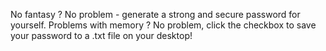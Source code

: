 No fantasy ? No problem - generate a strong and secure password for yourself. Problems with memory ? No problem, click the checkbox to save your password to a .txt file on your desktop!
